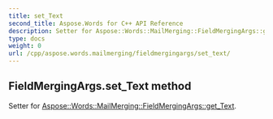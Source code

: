 ```yaml
---
title: set_Text
second_title: Aspose.Words for C++ API Reference
description: Setter for Aspose::Words::MailMerging::FieldMergingArgs::get_Text. 
type: docs
weight: 0
url: /cpp/aspose.words.mailmerging/fieldmergingargs/set_text/
---
```

## FieldMergingArgs.set_Text method


Setter for [Aspose::Words::MailMerging::FieldMergingArgs::get_Text](./get_text/).

